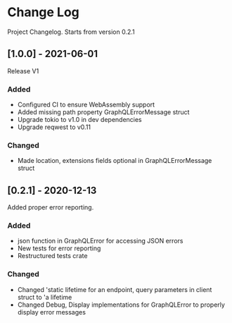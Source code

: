 
# Change Log

Project Changelog. Starts from version 0.2.1

## [1.0.0] - 2021-06-01

Release V1

### Added

- Configured CI to ensure WebAssembly support
- Added missing path property GraphQLErrorMessage struct
- Upgrade tokio to v1.0 in dev dependencies
- Upgrade reqwest to v0.11

### Changed

- Made location, extensions fields optional in GraphQLErrorMessage struct

## [0.2.1] - 2020-12-13

Added proper error reporting.

### Added

- json function in GraphQLError for accessing JSON errors
- New tests for error reporting
- Restructured tests crate

### Changed

- Changed 'static lifetime for an endpoint, query parameters in client struct to 'a lifetime
- Changed Debug, Display implementations for GraphQLError to properly display error messages